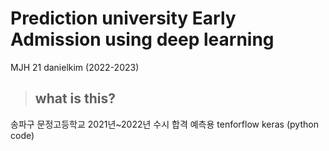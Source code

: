 # **Prediction university Early Admission using deep learning**

MJH 21 danielkim (2022-2023)

> ## what is this?
송파구 문정고등학교 2021년~2022년 수시 합격 예측용 tenforflow keras (python code)
